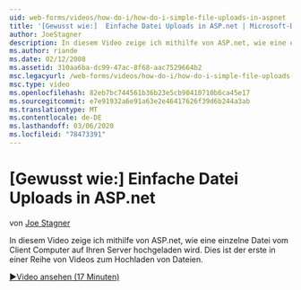 ```yaml
---
uid: web-forms/videos/how-do-i/how-do-i-simple-file-uploads-in-aspnet
title: '[Gewusst wie:]  Einfache Datei Uploads in ASP.net | Microsoft-Dokumentation'
author: JoeStagner
description: In diesem Video zeige ich mithilfe von ASP.net, wie eine einzelne Datei vom Client Computer auf Ihren Server hochgeladen wird. Dies ist der erste in einer Reihe von Upload...
ms.author: riande
ms.date: 02/12/2008
ms.assetid: 310aa6ba-dc99-47ac-8f68-aac7529664b2
msc.legacyurl: /web-forms/videos/how-do-i/how-do-i-simple-file-uploads-in-aspnet
msc.type: video
ms.openlocfilehash: 82eb7bc744561b36b23e5cb90410710b6ca45e17
ms.sourcegitcommit: e7e91932a6e91a63e2e46417626f39d6b244a3ab
ms.translationtype: MT
ms.contentlocale: de-DE
ms.lasthandoff: 03/06/2020
ms.locfileid: "78473391"
---
```

# <a name="how-do-i--simple-file-uploads-in-aspnet"></a>[Gewusst wie:]  Einfache Datei Uploads in ASP.net

von [Joe Stagner](https://github.com/JoeStagner)

In diesem Video zeige ich mithilfe von ASP.net, wie eine einzelne Datei vom Client Computer auf Ihren Server hochgeladen wird. Dies ist der erste in einer Reihe von Videos zum Hochladen von Dateien.

[&#9654;Video ansehen (17 Minuten)](https://channel9.msdn.com/Blogs/ASP-NET-Site-Videos/how-do-i-simple-file-uploads-in-aspnet)
